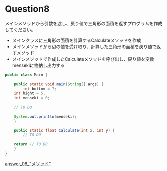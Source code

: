   
# Question8

メインメソッドから引数を渡し、戻り値で三角形の面積を返すプログラムを作成してください。

 - メインクラスに三角形の面積を計算するCalculateメソッドを作成
 - メインメソッドから辺の値を受け取り、計算した三角形の面積を戻り値で返すメソッド
 - メインメソッドで作成したCalculateメソッドを呼び出し、戻り値を変数mensekiに格納し出力する

```java
public class Main {
 
    public static void main(String[] args) {
        int buttom = 7;
	int hight = 5;
	int menseki = 0;
	
	// TO DO
	
	System.out.println(menseki);
    }

    public static float Calculate(int x, int y) {
        // TO DO
	
	return // TO DO
    }
}
```

[answer_08_"メソッド"](https://github.com/ktsuru-cw/Java_training/blob/master/Answer/answer_08_%22%E3%83%A1%E3%82%BD%E3%83%83%E3%83%89%22.md)
